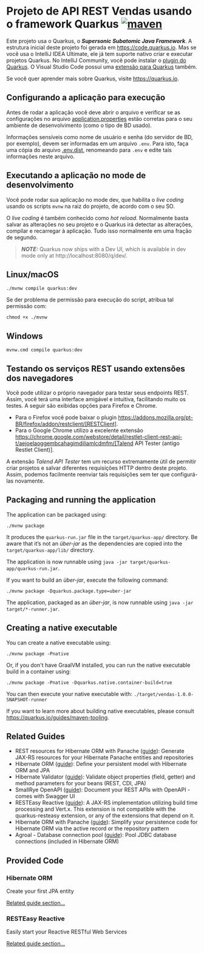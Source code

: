 # Projeto de API REST Vendas usando o framework Quarkus [![maven](https://github.com/manoelcampos/vendas-rest-quarkus/actions/workflows/maven.yml/badge.svg)](https://github.com/manoelcampos/vendas-rest-quarkus/actions/workflows/maven.yml)

Este projeto usa o Quarkus, o _**Supersonic Subatomic Java Framework**_. A estrutura inicial deste projeto foi gerada em https://code.quarkus.io. Mas se você usa o IntelliJ IDEA Ultimate, ele já tem suporte nativo criar e executar projetos Quarkus. No IntelliJ Community, você pode instalar o [plugin do Quarkus](https://plugins.jetbrains.com/plugin/13234-quarkus-tools). O Visual Studio Code possui uma [extensão para Quarkus](https://marketplace.visualstudio.com/items?itemName=redhat.vscode-quarkus) também.  

Se você quer aprender mais sobre Quarkus, visite https://quarkus.io.

## Configurando a aplicação para execução

Antes de rodar a aplicação você deve abrir o arquivo e verificar
se as configurações no arquivo [application.properties](src/main/resources/application.properties) estão corretas para o seu ambiente de desenvolvimento (como o tipo de BD usado).

Informações sensíveis como nome de usuário e senha (do servidor de BD, por exemplo), devem ser informadas em um arquivo `.env`. Para isto, faça uma cópia do arquivo [.env.dist](.env.dist), renomeando para `.env` e edite tais informações neste arquivo.

## Executando a aplicação no mode de desenvolvimento

Você pode rodar sua aplicação no mode dev, que habilita o _live coding_ usando os scripts `mvnw` na raiz do projeto, de acordo com o seu SO.

O _live coding_ é também conhecido como _hot reload_. Normalmente basta salvar as alterações no seu projeto e o Quarkus irá detectar as alterações, compilar e recarregar à aplicação. Tudo isso normalmente em uma fração de segundo.

> **_NOTE:_**  Quarkus now ships with a Dev UI, which is available in dev mode only at http://localhost:8080/q/dev/.

## Linux/macOS

```shell script
./mvnw compile quarkus:dev
```

Se der problema de permissão para execução do script, atribua tal permissão com: 

```shell script
chmod +x ./mvnw
```

## Windows

```shell script
mvnw.cmd compile quarkus:dev
```

## Testando os serviços REST usando extensões dos navegadores

Você pode utilizar o próprio navegador para testar seus endpoints REST. Assim, você terá uma interface amigável e intuitiva, facilitando muito os testes. A seguir são exibidas opções para Firefox e Chrome.

- Para o Firefox você pode baixar o plugin https://addons.mozilla.org/pt-BR/firefox/addon/restclient/[RESTClient].
- Para o Google Chrome utilizo a excelente extensão https://chrome.google.com/webstore/detail/restlet-client-rest-api-t/aejoelaoggembcahagimdiliamlcdmfm/[Talend API Tester (antigo Restlet Client)].

A extensão _Talend API Tester_ tem um recurso extremamente útil de permitir criar projetos e salvar diferentes requisições HTTP dentro deste projeto. Assim, podemos facilmente reenviar tais requisições sem ter que configurá-las novamente.

## Packaging and running the application

The application can be packaged using:
```shell script
./mvnw package
```
It produces the `quarkus-run.jar` file in the `target/quarkus-app/` directory.
Be aware that it’s not an _über-jar_ as the dependencies are copied into the `target/quarkus-app/lib/` directory.

The application is now runnable using `java -jar target/quarkus-app/quarkus-run.jar`.

If you want to build an _über-jar_, execute the following command:
```shell script
./mvnw package -Dquarkus.package.type=uber-jar
```

The application, packaged as an _über-jar_, is now runnable using `java -jar target/*-runner.jar`.

## Creating a native executable

You can create a native executable using: 
```shell script
./mvnw package -Pnative
```

Or, if you don't have GraalVM installed, you can run the native executable build in a container using: 
```shell script
./mvnw package -Pnative -Dquarkus.native.container-build=true
```

You can then execute your native executable with: `./target/vendas-1.0.0-SNAPSHOT-runner`

If you want to learn more about building native executables, please consult https://quarkus.io/guides/maven-tooling.

## Related Guides

- REST resources for Hibernate ORM with Panache ([guide](https://quarkus.io/guides/rest-data-panache)): Generate JAX-RS resources for your Hibernate Panache entities and repositories
- Hibernate ORM ([guide](https://quarkus.io/guides/hibernate-orm)): Define your persistent model with Hibernate ORM and JPA
- Hibernate Validator ([guide](https://quarkus.io/guides/validation)): Validate object properties (field, getter) and method parameters for your beans (REST, CDI, JPA)
- SmallRye OpenAPI ([guide](https://quarkus.io/guides/openapi-swaggerui)): Document your REST APIs with OpenAPI - comes with Swagger UI
- RESTEasy Reactive ([guide](https://quarkus.io/guides/resteasy-reactive)): A JAX-RS implementation utilizing build time processing and Vert.x. This extension is not compatible with the quarkus-resteasy extension, or any of the extensions that depend on it.
- Hibernate ORM with Panache ([guide](https://quarkus.io/guides/hibernate-orm-panache)): Simplify your persistence code for Hibernate ORM via the active record or the repository pattern
- Agroal - Database connection pool ([guide](https://quarkus.io/guides/datasource)): Pool JDBC database connections (included in Hibernate ORM)

## Provided Code

### Hibernate ORM

Create your first JPA entity

[Related guide section...](https://quarkus.io/guides/hibernate-orm)

### RESTEasy Reactive

Easily start your Reactive RESTful Web Services

[Related guide section...](https://quarkus.io/guides/getting-started-reactive#reactive-jax-rs-resources)
